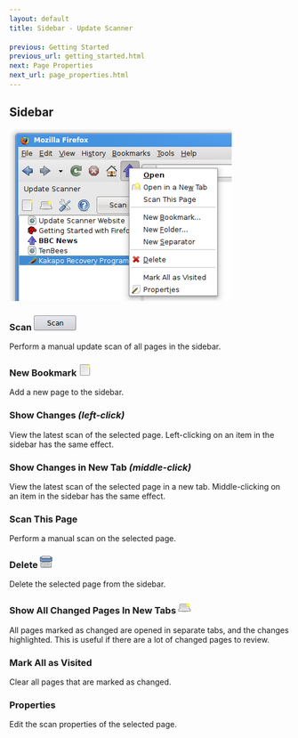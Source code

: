 ```yaml
---
layout: default
title: Sidebar - Update Scanner

previous: Getting Started
previous_url: getting_started.html
next: Page Properties
next_url: page_properties.html
---
```


Sidebar
-------

![Sidebar Context](images/sidebar_context.png)

### Scan ![](images/button_scan.png)

Perform a manual update scan of all pages in the sidebar.

### New Bookmark ![](images/button_new.png)

Add a new page to the sidebar.

### Show Changes *(left-click)*

View the latest scan of the selected page. Left-clicking on an item in the sidebar has the same effect.

### Show Changes in New Tab *(middle-click)*

View the latest scan of the selected page in a new tab. Middle-clicking on an item in the sidebar has the same effect.

### Scan This Page

Perform a manual scan on the selected page.

### Delete ![](images/button_delete.png)

Delete the selected page from the sidebar.

### Show All Changed Pages In New Tabs ![](images/button_newtabs.png)

All pages marked as changed are opened in separate tabs, and the changes highlighted. This is useful if there are a lot of changed pages to review.

### Mark All as Visited

Clear all pages that are marked as changed.

### Properties

Edit the scan properties of the selected page.
